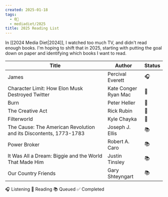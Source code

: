 ```yaml
---
created: 2025-01-18
tags:
  - 0🌲
  - mediadiet/2025
title: 2025 Reading List
---
```

In [[2024 Media Diet|2024]], I watched too much TV, and didn't read enough books. I'm hoping to shift that in 2025, starting with putting the goal down on paper and identifying which books I want to read.


| **Title**                                                         | Author                  | Status |
| ----------------------------------------------------------------- | ----------------------- | ------ |
| James                                                             | Percival Everett        | 🎧     |
| Character Limit: How Elon Musk Destroyed Twitter                  | Kate Conger<br>Ryan Mac | 📖     |
| Burn                                                              | Peter Heller            | 📖     |
| The Creative Act                                                  | Rick Rubin              | 📖     |
| Filterworld                                                       | Kyle Chayka             | 📖     |
| The Cause: The American Revolution and its Discontents, 1773-1783 | Joseph J. Ellis         | 📚     |
| Power Broker                                                      | Robert A. Caro          | 📚     |
| It Was All a Dream: Biggie and the World That Made Him            | Justin Tinsley          | 📚     |
| Our Country Friends                                               | Gary Shteyngart         | 📚     |

🎧 Listening
📖 Reading
📚 Queued
✅ Completed